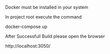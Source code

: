 
Docker  must be installed in your system


In project root  execute the command

docker-compose up

After Successfull Build please  open the browser 

http://localhost:3050/
